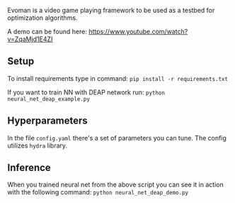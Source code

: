 Evoman is a video game playing framework to be used as a testbed for optimization algorithms.

A demo can be found here:  https://www.youtube.com/watch?v=ZqaMjd1E4ZI


## Setup
To install requirements type in command:
`pip install -r requirements.txt`

If you want to train NN with DEAP network run:
`python neural_net_deap_example.py`

## Hyperparameters
In the file `config.yaml` there's a set of parameters you can tune. The config utilizes `hydra` library.

## Inference
When you trained neural net from the above script you can see it in action with the following command:
`python neural_net_deap_demo.py`

